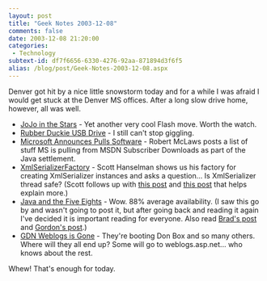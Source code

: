 ```yaml
---
layout: post
title: "Geek Notes 2003-12-08"
comments: false
date: 2003-12-08 21:20:00
categories:
 - Technology
subtext-id: df7f6656-6330-4276-92aa-871894d3f6f5
alias: /blog/post/Geek-Notes-2003-12-08.aspx
---
```



Denver got hit by a nice little snowstorm today and for a while I was afraid I would get stuck at the Denver MS offices. After a long slow drive home, however, all was well. 

  * [JoJo in the Stars](http://www.studioaka.co.uk/jojo/) - Yet another very cool Flash move. Worth the watch.
  * [Rubber Duckie USB Drive](http://boingboing.net/2003_12_01_archive.html#107086749108322626) - I still can't stop giggling.
  * [Microsoft Announces Pulls Software](http://weblogs.asp.net/rmclaws/posts/41402.aspx) - Robert McLaws posts a list of stuff MS is pulling from MSDN Subscriber Downloads as part of the Java settlement.
  * [XmlSerializerFactory](http://www.hanselman.com/blog/PermaLink.aspx?guid=cdc412f5-c09d-403a-bfba-a5fdca9280e5) - Scott Hanselman shows us his factory for creating XmlSerializer instances and asks a question... Is XmlSerializer thread safe? (Scott follows up with [this post](http://www.hanselman.com/blog/PermaLink.aspx?guid=37892be7-18ee-4fe9-a9f1-3e4420503c43) and [this post](http://www.hanselman.com/blog/PermaLink.aspx?guid=37892be7-18ee-4fe9-a9f1-3e4420503c43) that helps explain more.)
  * [Java and the Five Eights](http://www.javalobby.org/nl/archive/jlnews_20031202o.html) - Wow. 88% average availability. (I saw this go by and wasn't going to post it, but after going back and reading it again I've decided it is important reading for everyone. Also read [Brad's post](http://dotnetguy.techieswithcats.com/archives/003993.shtml) and [Gordon's post](http://www.eighty-twenty.net/blog/programming/a1028.html).)
  * [GDN Weblogs is Gone](http://www.gotdotnet.com/team/dbox/default.aspx?key=2003-12-05T07:37:56Z) - They're booting Don Box and so many others. Where will they all end up? Some will go to weblogs.asp.net... who knows about the rest.

Whew! That's enough for today. 
